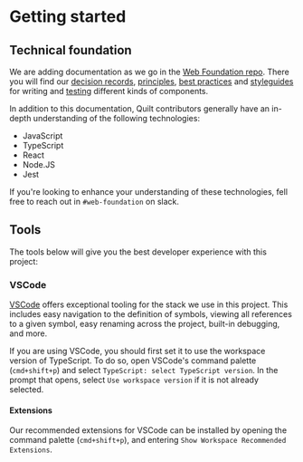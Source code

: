 # Getting started

## Technical foundation

We are adding documentation as we go in the [Web Foundation repo](https://github.com/Shopify/web-foundation). There you will find our [decision records](https://github.com/Shopify/web-foundation/tree/master/Decision%20records), [principles](https://github.com/Shopify/web-foundation/tree/master/Principles), [best practices](https://github.com/Shopify/web-foundation/tree/master/Best%20practices) and [styleguides](https://github.com/Shopify/web-foundation/tree/master/Styleguides) for writing and [testing](https://github.com/Shopify/web-foundation/blob/master/Best%20practices/Testing.md) different kinds of components.

In addition to this documentation, Quilt contributors generally have an in-depth understanding of the following technologies:

- JavaScript
- TypeScript
- React
- Node.JS
- Jest

If you're looking to enhance your understanding of these technologies, fell free to reach out in `#web-foundation` on slack.

## Tools

The tools below will give you the best developer experience with this project:

### VSCode

[VSCode](https://code.visualstudio.com/) offers exceptional tooling for the stack we use in this project. This includes easy navigation to the definition of symbols, viewing all references to a given symbol, easy renaming across the project, built-in debugging, and more.

If you are using VSCode, you should first set it to use the workspace version of TypeScript. To do so, open VSCode's command palette (`cmd+shift+p`) and select `TypeScript: select TypeScript version`. In the prompt that opens, select `Use workspace version` if it is not already selected.

#### Extensions

Our recommended extensions for VSCode can be installed by opening the command palette (`cmd+shift+p`), and entering `Show Workspace Recommended Extensions`.
